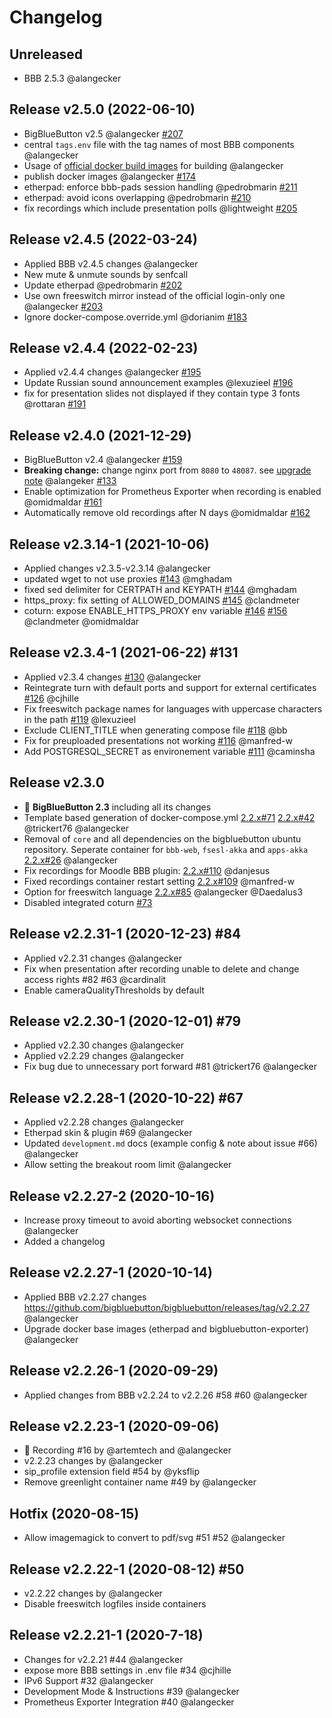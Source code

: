 # Changelog

## Unreleased
- BBB 2.5.3 @alangecker

## Release v2.5.0 (2022-06-10)
- BigBlueButton v2.5 @alangecker [#207](https://github.com/bigbluebutton/docker/pull/207)
- central `tags.env` file with the tag names of most BBB components @alangecker
- Usage of [official docker build images](https://gitlab.senfcall.de/senfcall-public/docker-bbb-build) for building @alangecker
- publish docker images @alangecker [#174](https://github.com/bigbluebutton/docker/issues/174)
- etherpad: enforce bbb-pads session handling @pedrobmarin [#211](https://github.com/bigbluebutton/docker/pull/211)
- etherpad: avoid icons overlapping @pedrobmarin [#210](https://github.com/bigbluebutton/docker/pull/210)
- fix recordings which include presentation polls @lightweight [#205](https://github.com/bigbluebutton/docker/pull/205)

## Release v2.4.5 (2022-03-24)
- Applied BBB v2.4.5 changes @alangecker 
- New mute & unmute sounds by senfcall
- Update etherpad @pedrobmarin [#202](https://github.com/bigbluebutton/docker/pull/202)
- Use own freeswitch mirror instead of the official login-only one @alangecker [#203](https://github.com/bigbluebutton/docker/issues/203)
- Ignore docker-compose.override.yml @dorianim [#183](https://github.com/bigbluebutton/docker/pull/183)

## Release v2.4.4 (2022-02-23)
- Applied v2.4.4 changes @alangecker [#195](https://github.com/bigbluebutton/docker/pull/195)
- Update Russian sound announcement examples @lexuzieel [#196](https://github.com/bigbluebutton/docker/pull/196)
- fix for presentation slides not displayed if they contain type 3 fonts @rottaran  [#191](https://github.com/bigbluebutton/docker/pull/191)

## Release v2.4.0 (2021-12-29)
- BigBlueButton v2.4 @alangecker [#159](https://github.com/bigbluebutton/docker/pull/159)
- **Breaking change:** change nginx port from `8080` to `48087`. see [upgrade note](docs/upgrading.md) @alangeker [#133](https://github.com/bigbluebutton/docker/issues/133)
- Enable optimization for Prometheus Exporter when recording is enabled @omidmaldar [#161](https://github.com/bigbluebutton/docker/pull/161)
- Automatically remove old recordings after N days @omidmaldar [#162](https://github.com/bigbluebutton/docker/pull/162)


## Release v2.3.14-1 (2021-10-06)
- Applied changes v2.3.5-v2.3.14 @alangecker
- updated wget to not use proxies [#143](https://github.com/bigbluebutton/docker/pull/143) @mghadam
- fixed sed delimiter for CERTPATH and KEYPATH [#144](https://github.com/bigbluebutton/docker/pull/144) @mghadam
- https_proxy: fix setting of ALLOWED_DOMAINS [#145](https://github.com/bigbluebutton/docker/pull/145) @clandmeter
- coturn: expose ENABLE_HTTPS_PROXY env variable [#146](https://github.com/bigbluebutton/docker/pull/146) [#156](https://github.com/bigbluebutton/docker/pull/156) @clandmeter @omidmaldar

## Release v2.3.4-1 (2021-06-22) #131
- Applied v2.3.4 changes [#130](https://github.com/bigbluebutton/docker/pull/130) @alangecker 
- Reintegrate turn with default ports and support for external certificates [#126](https://github.com/bigbluebutton/docker/pull/126) @cjhille
- Fix freeswitch package names for languages with uppercase characters in the path  [#119](https://github.com/bigbluebutton/docker/pull/119) @lexuzieel
- Exclude CLIENT_TITLE when generating compose file [#118](https://github.com/bigbluebutton/docker/pull/118) @bb
- Fix for preuploaded presentations not working [#116](https://github.com/bigbluebutton/docker/pull/116) @manfred-w
- Add POSTGRESQL_SECRET as environement variable [#111](https://github.com/bigbluebutton/docker/pull/111) @caminsha


## Release v2.3.0
- :tada: **BigBlueButton 2.3** including all its changes
- Template based generation of docker-compose.yml [2.2.x#71](https://github.com/alangecker/bigbluebutton-docker/pull/71) [2.2.x#42](https://github.com/alangecker/bigbluebutton-docker/issues/42) @trickert76 @alangecker
- Removal of `core` and all dependencies on the bigbluebutton ubuntu repository. Seperate container for `bbb-web`, `fsesl-akka` and `apps-akka` [2.2.x#26](https://github.com/alangecker/bigbluebutton-docker/issues/26) @alangecker
- Fix recordings for Moodle BBB plugin: [2.2.x#110](https://github.com/alangecker/bigbluebutton-docker/pull/110) @danjesus
- Fixed recordings container restart setting [2.2.x#109](https://github.com/alangecker/bigbluebutton-docker/pull/109) @manfred-w
- Option for freeswitch language [2.2.x#85](https://github.com/alangecker/bigbluebutton-docker/pull/85) @alangecker @Daedalus3 
- Disabled integrated coturn [#73](https://github.com/bigbluebutton/docker/issues/73)

## Release v2.2.31-1 (2020-12-23) #84
- Applied v2.2.31 changes @alangecker
- Fix when presentation after recording unable to delete and change access rights #82 #63 @cardinalit
- Enable cameraQualityThresholds by default

## Release v2.2.30-1 (2020-12-01) #79
- Applied v2.2.30 changes @alangecker
- Applied v2.2.29 changes @alangecker
- Fix bug due to unnecessary port forward #81 @trickert76 @alangecker

## Release v2.2.28-1 (2020-10-22) #67
- Applied v2.2.28 changes @alangecker
- Etherpad skin & plugin #69 @alangecker
- Updated `development.md` docs (example config & note about issue #66) @alangecker
- Allow setting the breakout room limit @alangecker

## Release v2.2.27-2 (2020-10-16)
- Increase proxy timeout to avoid aborting websocket connections @alangecker
- Added a changelog

## Release v2.2.27-1 (2020-10-14)
- Applied BBB v2.2.27 changes https://github.com/bigbluebutton/bigbluebutton/releases/tag/v2.2.27 @alangecker
- Upgrade docker base images (etherpad and bigbluebutton-exporter) @alangecker

## Release v2.2.26-1 (2020-09-29)
- Applied changes from BBB v2.2.24 to v2.2.26 #58 #60 @alangecker

## Release v2.2.23-1 (2020-09-06)
- :tada: Recording #16 by @artemtech and @alangecker 
- v2.2.23 changes by @alangecker 
- sip_profile extension field #54 by @yksflip
- Remove greenlight container name #49 by @alangecker 

## Hotfix (2020-08-15)
- Allow imagemagick to convert to pdf/svg #51 #52 @alangecker

## Release v2.2.22-1 (2020-08-12) #50
- v2.2.22 changes by @alangecker 
- Disable freeswitch logfiles inside containers

## Release v2.2.21-1 (2020-7-18)
- Changes for v2.2.21 #44 @alangecker
- expose more BBB settings in .env file #34 @cjhille
- IPv6 Support #32 @alangecker
- Development Mode & Instructions #39 @alangecker
- Prometheus Exporter Integration #40 @alangecker
